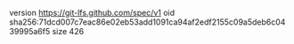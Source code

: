 version https://git-lfs.github.com/spec/v1
oid sha256:71dcd007c7eac86e02eb53add1091ca94af2edf2155c09a5deb6c0439995a6f5
size 426

